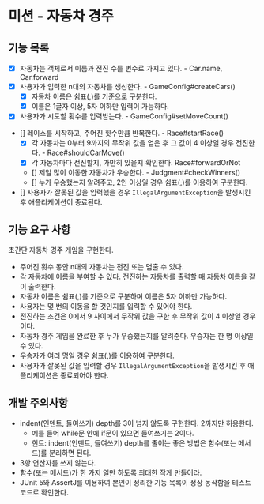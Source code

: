 # 미션 - 자동차 경주

## 기능 목록

- [x] 자동차는 객체로서 이름과 전진 수를 변수로 가지고 있다. - Car.name, Car.forward
- [x] 사용자가 입력한 n대의 자동차를 생성한다. - GameConfig#createCars()
  - [x] 자동차 이름은 쉼표(,)를 기준으로 구분한다.
  - [x] 이름은 1글자 이상, 5자 이하만 입력이 가능하다.
- [x] 사용자가 시도할 횟수를 입력받는다. - GameConfig#setMoveCount()
- [] 레이스를 시작하고, 주어진 횟수만큼 반복한다. - Race#startRace()
  - [x] 각 자동차는 0부터 9까지의 무작위 값을 얻은 후 그 값이 4 이상일 경우 전진한다. - Race#shouldCarMove()
  - [x] 각 자동차마다 전진할지, 가만히 있을지 확인한다. Race#forwardOrNot
  - [] 제일 많이 이동한 자동차가 우승한다. - Judgment#checkWinners()
  - [] 누가 우승했는지 알려주고, 2인 이상일 경우 쉼표(,)를 이용하여 구분한다.
- [] 사용자가 잘못된 값을 입력했을 경우 `IllegalArgumentException`을 발생시킨 후 애플리케이션이 종료된다.


## 기능 요구 사항

초간단 자동차 경주 게임을 구현한다.

- 주어진 횟수 동안 n대의 자동차는 전진 또는 멈출 수 있다.
- 각 자동차에 이름을 부여할 수 있다. 전진하는 자동차를 출력할 때 자동차 이름을 같이 출력한다.
- 자동차 이름은 쉼표(,)를 기준으로 구분하며 이름은 5자 이하만 가능하다.
- 사용자는 몇 번의 이동을 할 것인지를 입력할 수 있어야 한다.
- 전진하는 조건은 0에서 9 사이에서 무작위 값을 구한 후 무작위 값이 4 이상일 경우이다.
- 자동차 경주 게임을 완료한 후 누가 우승했는지를 알려준다. 우승자는 한 명 이상일 수 있다.
- 우승자가 여러 명일 경우 쉼표(,)를 이용하여 구분한다.
- 사용자가 잘못된 값을 입력할 경우 `IllegalArgumentException`을 발생시킨 후 애플리케이션은 종료되어야 한다.

## 개발 주의사항

- indent(인덴트, 들여쓰기) depth를 3이 넘지 않도록 구현한다. 2까지만 허용한다.
  - 예를 들어 while문 안에 if문이 있으면 들여쓰기는 2이다.
  - 힌트: indent(인덴트, 들여쓰기) depth를 줄이는 좋은 방법은 함수(또는 메서드)를 분리하면 된다.
- 3항 연산자를 쓰지 않는다.
- 함수(또는 메서드)가 한 가지 일만 하도록 최대한 작게 만들어라.
- JUnit 5와 AssertJ를 이용하여 본인이 정리한 기능 목록이 정상 동작함을 테스트 코드로 확인한다.
